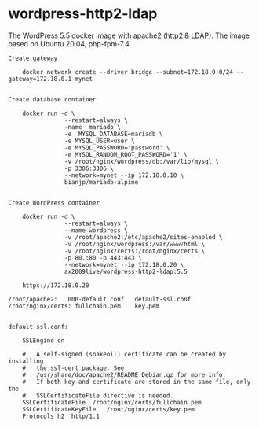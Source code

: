 # wordpress-http2-ldap
The WordPress 5.5 docker image with apache2 (http2 &amp; LDAP). The image based on Ubuntu 20.04, php-fpm-7.4 

	Create gateway
		
		docker network create --driver bridge --subnet=172.18.0.0/24 --gateway=172.18.0.1 mynet
		
		
	Create database container
		
		docker run -d \
					--restart=always \
					-name  mariadb \
					-e  MYSQL_DATABASE=mariadb \
					-e MYSQL_USER=user \
					-e MYSQL_PASSWORD='password' \
					-e MYSQL_RANDOM_ROOT_PASSWORD='1' \
					-v /root/nginx/wordpress/db:/var/lib/mysql \
					-p 3306:3306 \
					--network=mynet --ip 172.18.0.10 \
					bianjp/mariadb-alpine
					
					
	Create WordPress container
		
		docker run -d \
					--restart=always \
					--name wordpress \
					-v /root/apache2:/etc/apache2/sites-enabled \
					-v /root/nginx/wordpress:/var/www/html \
					-v /root/nginx/certs:/root/nginx/certs \
					-p 80.:80 -p 443:443 \
					--network=mynet --ip 172.18.0.20 \
					ax2009live/wordpress-http2-ldap:5.5
		
		https://172.18.0.20
		
	/root/apache2:   000-default.conf   default-ssl.conf
	/root/nginx/certs: fullchain.pem    key.pem
		
		
	default-ssl.conf:
		
		SSLEngine on
		
		#   A self-signed (snakeoil) certificate can be created by installing
		#   the ssl-cert package. See
		#   /usr/share/doc/apache2/README.Debian.gz for more info.
		#   If both key and certificate are stored in the same file, only the
		#   SSLCertificateFile directive is needed.
		SSLCertificateFile	/root/nginx/certs/fullchain.pem
		SSLCertificateKeyFile   /root/nginx/certs/key.pem
		Protocols h2  http/1.1 

